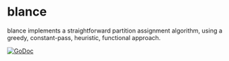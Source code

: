 blance
======

blance implements a straightforward partition assignment algorithm,
using a greedy, constant-pass, heuristic, functional approach.

[![GoDoc](https://godoc.org/github.com/couchbaselabs/blance?status.svg)](https://godoc.org/github.com/couchbaselabs/blance)

